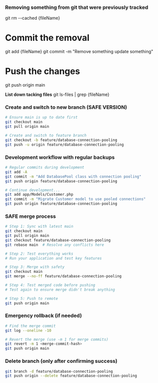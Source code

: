 ### Removing something from git that were previously tracked

git rm --cached {fileName}

# Commit the removal

git add {fileName}
git commit -m "Remove something update something"

# Push the changes

git push origin main

**List down tacking files**
git ls-files | grep {fileName}

### Create and switch to new branch (SAFE VERSION)
```bash
# Ensure main is up to date first
git checkout main
git pull origin main

# Create and switch to feature branch
git checkout -b feature/database-connection-pooling
git push -u origin feature/database-connection-pooling
```

### Development workflow with regular backups
```bash
# Regular commits during development
git add -A
git commit -m "Add DatabasePool class with connection pooling"
git push origin feature/database-connection-pooling

# Continue development...
git add app/Models/Customer.php
git commit -m "Migrate Customer model to use pooled connections"
git push origin feature/database-connection-pooling
```

### SAFE merge process
```bash
# Step 1: Sync with latest main
git checkout main
git pull origin main
git checkout feature/database-connection-pooling
git rebase main  # Resolve any conflicts here

# Step 2: Test everything works
# Run your application and test key features

# Step 3: Merge with safety
git checkout main
git merge --no-ff feature/database-connection-pooling

# Step 4: Test merged code before pushing
# Test again to ensure merge didn't break anything

# Step 5: Push to remote
git push origin main
```

### Emergency rollback (if needed)
```bash
# Find the merge commit
git log --oneline -10

# Revert the merge (use -m 1 for merge commits)
git revert -m 1 <merge-commit-hash>
git push origin main
```

### Delete branch (only after confirming success)
```bash
git branch -d feature/database-connection-pooling
git push origin --delete feature/database-connection-pooling
```